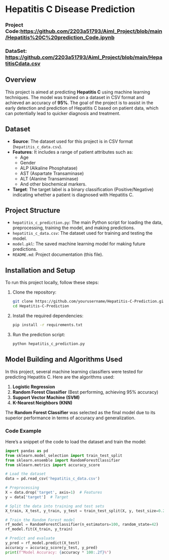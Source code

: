 # Hepatitis C Disease Prediction
### Project Code:https://github.com/2203a51793/Aiml_Project/blob/main/Hepatitis%20C%20prediction_Code.ipynb
### DataSet: https://github.com/2203a51793/Aiml_Project/blob/main/HepatitisCdata.csv

## Overview
This project is aimed at predicting **Hepatitis C** using machine learning techniques. The model was trained on a dataset in CSV format and achieved an accuracy of **95%**. The goal of the project is to assist in the early detection and prediction of Hepatitis C based on patient data, which can potentially lead to quicker diagnosis and treatment.

## Dataset
- **Source**: The dataset used for this project is in CSV format (`hepatitis_c_data.csv`).
- **Features**: It includes a range of patient attributes such as:
  - Age
  - Gender
  - ALP (Alkaline Phosphatase)
  - AST (Aspartate Transaminase)
  - ALT (Alanine Transaminase)
  - And other biochemical markers.
- **Target**: The target label is a binary classification (Positive/Negative) indicating whether a patient is diagnosed with Hepatitis C.

## Project Structure
- `hepatitis_c_prediction.py`: The main Python script for loading the data, preprocessing, training the model, and making predictions.
- `hepatitis_c_data.csv`: The dataset used for training and testing the model.
- `model.pkl`: The saved machine learning model for making future predictions.
- `README.md`: Project documentation (this file).

## Installation and Setup
To run this project locally, follow these steps:

1. Clone the repository:
    ```bash
    git clone https://github.com/yourusername/Hepatitis-C-Prediction.git
    cd Hepatitis-C-Prediction
    ```

2. Install the required dependencies:
    ```bash
    pip install -r requirements.txt
    ```

3. Run the prediction script:
    ```bash
    python hepatitis_c_prediction.py
    ```

## Model Building and Algorithms Used
In this project, several machine learning classifiers were tested for predicting Hepatitis C. Here are the algorithms used:

1. **Logistic Regression**
2. **Random Forest Classifier** (Best performing, achieving 95% accuracy)
3. **Support Vector Machine (SVM)**
4. **K-Nearest Neighbors (KNN)**

The **Random Forest Classifier** was selected as the final model due to its superior performance in terms of accuracy and generalization.

### Code Example
Here’s a snippet of the code to load the dataset and train the model:

```python
import pandas as pd
from sklearn.model_selection import train_test_split
from sklearn.ensemble import RandomForestClassifier
from sklearn.metrics import accuracy_score

# Load the dataset
data = pd.read_csv('hepatitis_c_data.csv')

# Preprocessing
X = data.drop('target', axis=1)  # Features
y = data['target']  # Target

# Split the data into training and test sets
X_train, X_test, y_train, y_test = train_test_split(X, y, test_size=0.2, random_state=42)

# Train the Random Forest model
rf_model = RandomForestClassifier(n_estimators=100, random_state=42)
rf_model.fit(X_train, y_train)

# Predict and evaluate
y_pred = rf_model.predict(X_test)
accuracy = accuracy_score(y_test, y_pred)
print(f"Model Accuracy: {accuracy * 100:.2f}%")


